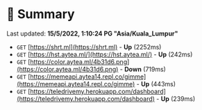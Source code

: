 # 📖 Summary
Last updated: **15/5/2022, 1:10:24 PG "Asia/Kuala_Lumpur"**

- `GET` [https://shrt.ml](https://shrt.ml) - **Up** (2252ms)
- `GET` [https://hst.aytea.ml/](https://hst.aytea.ml/) - **Up** (242ms)
- `GET` [https://color.aytea.ml/4b31d6.png](https://color.aytea.ml/4b31d6.png) - **Down** (719ms)
- `GET` [https://memeapi.aytea14.repl.co/gimme](https://memeapi.aytea14.repl.co/gimme) - **Up** (443ms)
- `GET` [https://teledrivemy.herokuapp.com/dashboard](https://teledrivemy.herokuapp.com/dashboard) - **Up** (239ms)
